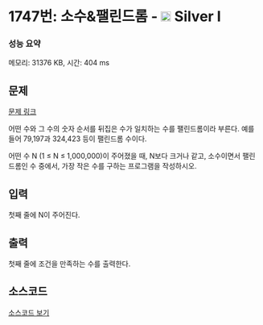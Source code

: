 # 1747번: 소수&팰린드롬 - <img src="https://static.solved.ac/tier_small/10.svg" style="height:20px" /> Silver I

<!-- performance -->
### 성능 요약
메모리: 31376 KB, 시간: 404 ms
<!-- end -->

## 문제

[문제 링크](https://boj.kr/1747)

<p>어떤 수와 그 수의&nbsp;숫자 순서를 뒤집은 수가 일치하는 수를 팰린드롬이라 부른다. 예를 들어 79,197과 324,423 등이 팰린드롬 수이다.</p>

<p>어떤 수 N (1 ≤ N ≤ 1,000,000)이 주어졌을 때, N보다 크거나 같고,&nbsp;소수이면서 팰린드롬인 수 중에서, 가장 작은 수를 구하는 프로그램을 작성하시오.</p>

## 입력

<p>첫째 줄에 N이 주어진다.</p>

## 출력

<p>첫째 줄에 조건을 만족하는 수를 출력한다.</p>

## 소스코드

[소스코드 보기](Main.java)